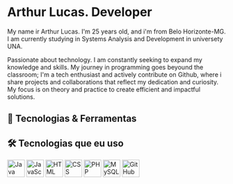 # Arthur Lucas. Developer

My name ir Arthur Lucas. I'm 25 years old, and i'm from Belo Horizonte-MG. I am currently studying in Systems Analysis and Development in universety UNA.

Passionate about technology. I am constantly seeking to expand my knowledge and skills. My journey in programming goes beyound the classroom; I'm a tech enthusiast and actively contribute on Github, where i share projects and collaborations that reflect my dedication and curiosity. My focus is on theory and practice to create efficient and impactful solutions.

## 🚀 Tecnologias & Ferramentas

## 🛠️ Tecnologias que eu uso

<p align="left">
  <img src="https://cdn.jsdelivr.net/gh/devicons/devicon/icons/java/java-original.svg" width="40" height="40" alt="Java"/>
  <img src="https://cdn.jsdelivr.net/gh/devicons/devicon/icons/javascript/javascript-original.svg" width="40" height="40" alt="JavaScript"/>
  <img src="https://cdn.jsdelivr.net/gh/devicons/devicon/icons/html5/html5-original.svg" width="40" height="40" alt="HTML"/>
  <img src="https://cdn.jsdelivr.net/gh/devicons/devicon/icons/css3/css3-original.svg" width="40" height="40" alt="CSS"/>
  <img src="https://cdn.jsdelivr.net/gh/devicons/devicon/icons/php/php-original.svg" width="40" height="40" alt="PHP"/>
  <img src="https://cdn.jsdelivr.net/gh/devicons/devicon/icons/mysql/mysql-original.svg" width="40" height="40" alt="MySQL"/>
  <img src="https://cdn.jsdelivr.net/gh/devicons/devicon/icons/github/github-original.svg" width="40" height="40" alt="GitHub"/>
</p>
